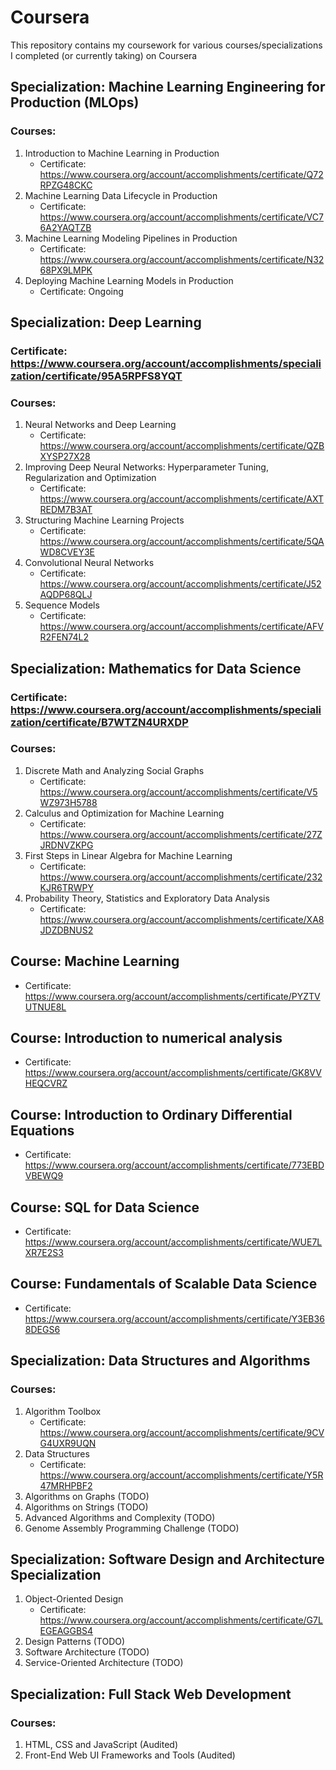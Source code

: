 # Coursera

This repository contains my coursework for various courses/specializations I completed (or currently taking) on Coursera

## Specialization: Machine Learning Engineering for Production (MLOps)
### Courses:
1. Introduction to Machine Learning in Production
      - Certificate: https://www.coursera.org/account/accomplishments/certificate/Q72RPZG48CKC
2. Machine Learning Data Lifecycle in Production
      - Certificate: https://www.coursera.org/account/accomplishments/certificate/VC76A2YAQTZB
3. Machine Learning Modeling Pipelines in Production
      - Certificate: https://www.coursera.org/account/accomplishments/certificate/N3268PX9LMPK
4. Deploying Machine Learning Models in Production
      - Certificate: Ongoing


## Specialization: Deep Learning
### Certificate: https://www.coursera.org/account/accomplishments/specialization/certificate/95A5RPFS8YQT
### Courses:
1. Neural Networks and Deep Learning
      - Certificate: https://www.coursera.org/account/accomplishments/certificate/QZBXYSP27X28
2. Improving Deep Neural Networks: Hyperparameter Tuning, Regularization and Optimization
      - Certificate: https://www.coursera.org/account/accomplishments/certificate/AXTREDM7B3AT
3. Structuring Machine Learning Projects
      - Certificate: https://www.coursera.org/account/accomplishments/certificate/5QAWD8CVEY3E
4. Convolutional Neural Networks
      - Certificate: https://www.coursera.org/account/accomplishments/certificate/J52AQDP68QLJ
5. Sequence Models
      - Certificate: https://www.coursera.org/account/accomplishments/certificate/AFVR2FEN74L2


## Specialization: Mathematics for Data Science
### Certificate: https://www.coursera.org/account/accomplishments/specialization/certificate/B7WTZN4URXDP
### Courses:
1. Discrete Math and Analyzing Social Graphs
      - Certificate: https://www.coursera.org/account/accomplishments/certificate/V5WZ973H5788
2. Calculus and Optimization for Machine Learning
      - Certificate: https://www.coursera.org/account/accomplishments/certificate/27ZJRDNVZKPG
3. First Steps in Linear Algebra for Machine Learning
      - Certificate: https://www.coursera.org/account/accomplishments/certificate/232KJR6TRWPY
4. Probability Theory, Statistics and Exploratory Data Analysis
      - Certificate: https://www.coursera.org/account/accomplishments/certificate/XA8JDZDBNUS2


## Course: Machine Learning
- Certificate: https://www.coursera.org/account/accomplishments/certificate/PYZTVUTNUE8L


## Course: Introduction to numerical analysis
- Certificate: https://www.coursera.org/account/accomplishments/certificate/GK8VVHEQCVRZ


## Course: Introduction to Ordinary Differential Equations
- Certificate: https://www.coursera.org/account/accomplishments/certificate/773EBDVBEWQ9


## Course: SQL for Data Science
- Certificate: https://www.coursera.org/account/accomplishments/certificate/WUE7LXR7E2S3


## Course: Fundamentals of Scalable Data Science
- Certificate: https://www.coursera.org/account/accomplishments/certificate/Y3EB368DEGS6


## Specialization: Data Structures and Algorithms
### Courses:
1. Algorithm Toolbox
      - Certificate: https://www.coursera.org/account/accomplishments/certificate/9CVG4UXR9UQN
2. Data Structures
      - Certificate: https://www.coursera.org/account/accomplishments/certificate/Y5R47MRHPBF2
3. Algorithms on Graphs (TODO)
4. Algorithms on Strings (TODO)
5. Advanced Algorithms and Complexity (TODO)
6. Genome Assembly Programming Challenge (TODO)


## Specialization: Software Design and Architecture Specialization
1. Object-Oriented Design
      - Certificate: https://www.coursera.org/account/accomplishments/certificate/G7LEGEAGGBS4
2. Design Patterns (TODO)
3. Software Architecture (TODO)
4. Service-Oriented Architecture (TODO)


## Specialization: Full Stack Web Development
### Courses:
1. HTML, CSS and JavaScript (Audited)
2. Front-End Web UI Frameworks and Tools (Audited)
